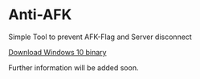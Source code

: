 # Anti-AFK
Simple Tool to prevent AFK-Flag and Server disconnect

[Download Windows 10 binary](https://fh-bielefeld.sciebo.de/s/V7OhRtFb9e8z4Si)

Further information will be added soon.
